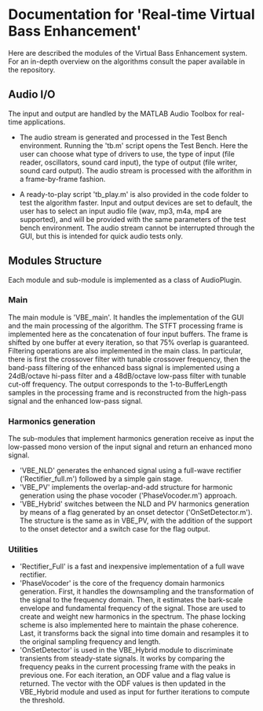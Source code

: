# Documentation for 'Real-time Virtual Bass Enhancement'

Here are described the modules of the Virtual Bass Enhancement system.
For an in-depth overview on the algorithms consult the paper available in the repository.

## Audio I/O
The input and output are handled by the MATLAB Audio Toolbox for real-time applications.

* The audio stream is generated and processed in the Test Bench environment. Running the 'tb.m' script opens the Test Bench. 
Here the user can choose what type of drivers to use, the type of input (file reader, oscillators, sound card input), the type of output (file writer, sound card output).
The audio stream is processed with the alforithm in a frame-by-frame fashion.

* A ready-to-play script 'tb_play.m' is also provided in the code folder to test the algorithm faster. Input and output devices are set to default, the user has to select an input
audio file (wav, mp3, m4a, mp4 are supported), and will be provided with the same parameters of the test bench environment.
The audio stream cannot be interrupted through the GUI, but this is intended for quick audio tests only.

## Modules Structure

Each module and sub-module is implemented as a class of AudioPlugin.

### Main
The main module is 'VBE_main'. It handles the implementation of the GUI and the main processing of the algorithm.
The STFT processing frame is implemented here as the concatenation of four input buffers. The frame is shifted by one buffer at
every iteration, so that 75% overlap is guaranteed. 
Filtering operations are also implemented in the main class. In particular, there is first the crossover filter with tunable crossover frequency,
then the band-pass filtering of the enhanced bass signal is implemented using a 24dB/octave hi-pass filter and a 48dB/octave low-pass filter with tunable cut-off frequency.
The output corresponds to the 1-to-BufferLength samples in the processing frame and is reconstructed from the high-pass signal and the enhanced low-pass signal. 


### Harmonics generation
The sub-modules that implement harmonics generation receive as input the low-passed mono version of the input signal and return an enhanced mono signal.

* 'VBE_NLD' generates the enhanced signal using a full-wave rectifier ('Rectifier_full.m') followed by a simple gain stage.
* 'VBE_PV' implements the overlap-and-add structure for harmonic generation using the phase vocoder ('PhaseVocoder.m') approach. 
* 'VBE_Hybrid' switches between the NLD and PV harmonics generation by means of a flag generated by an onset detector ('OnSetDetector.m'). The structure is the same as in VBE_PV, with
the addition of the support to the onset detector and a switch case for the flag output.

### Utilities

* 'Rectifier_Full' is a fast and inexpensive implementation of a full wave rectifier.
* 'PhaseVocoder' is the core of the frequency domain harmonics generation. First, it handles the downsampling and the transformation of the signal to the frequency domain.
Then, it estimates the bark-scale envelope and fundamental frequency of the signal. Those are used to create and weight new harmonics in the spectrum. The phase locking scheme is also implemented
here to maintain the phase coherence. Last, it transforms back the signal into time domain and resamples it to the original sampling frequency and length.
* 'OnSetDetector' is used in the VBE_Hybrid module to discriminate transients from steady-state signals. It works by comparing the frequency peaks in the current processing frame with the peaks in previous one. For each iteration, 
an ODF value and a flag value is returned. The vector with the ODF values is then updated in the VBE_Hybrid module and used as input for further iterations to compute the threshold. 
